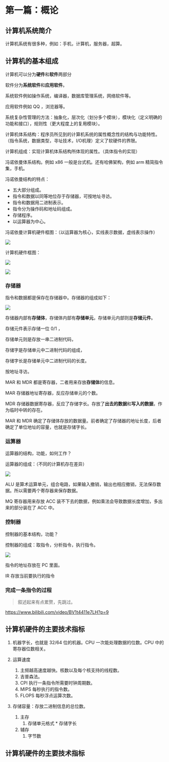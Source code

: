 # 第一篇：概论

## 计算机系统简介

计算机系统有很多种，例如：手机，计算机，服务器，超算。

## 计算机的基本组成

计算机可以分为**硬件**和**软件**两部分

软件分为**系统软件**和**应用软件**。

系统软件例如操作系统，编译器，数据库管理系统，网络软件等。

应用软件例如 QQ ，浏览器等。

系统复杂性管理的方法：抽象化，层次化（划分多个模块），模块化（定义明确的功能和接口），规则性（更大程度上的复用模块）。

计算机体系结构：程序员所见到的计算机系统的属性概念性的结构与功能特性。（指令系统，数据类型，寻址技术，I/O机理）定义了软硬件的界限。

计算机组成：实现计算机体系结构所体现的属性。（具体指令的实现）

冯诺依曼体系结构。例如 x86 一般是台式机。还有哈佛架构，例如 arm 精简指令集，手机。

冯诺依曼结构的特点：
* 五大部分组成。
* 指令和数据以同等地位存于存储器，可按地址寻访。
* 指令和数据用二进制表示。
* 指令分为操作码和地址码组成。
* 存储程序。
* 以运算器为中心。

冯诺依曼计算机硬件框图：（以运算器为核心，实线表示数据，虚线表示操作）

![](https://cdn.jsdelivr.net/gh/weijiew/pic@master/images/20200820210523.png)

计算机硬件框图：

![](https://cdn.jsdelivr.net/gh/weijiew/pic@master/images/20200820210820.png)

![](https://cdn.jsdelivr.net/gh/weijiew/pic@master/images/20200820210918.png)

### 存储器

指令和数据都是保存在存储器中。存储器的组成如下：

![](https://cdn.jsdelivr.net/gh/weijiew/pic@master/images/20200820212547.png)

存储器内部有**存储体**，存储体内部有**存储单元**，存储单元内部则是**存储元件**。

存储元件表示存储一位 0/1 ，

存储单元则是存放一串二进制代码，

存储字是存储单元中二进制代码的组成，

存储字长是存储单元中二进制代码的长度。

按地址寻访。

MAR 和 MDR 都是寄存器，二者用来存放**存储体**的信息。

MAR 存储器地址寄存器，反应存储单元的个数。

MDR 存储器数据寄存器，反应了存储字长。存放了**出去的数据**和**写入的数据**，作为临时中转的存在。

MAR 和 MDR 确定了存储体存放的数据量。前者确定了存储器的地址长度，后者确定了单位地址的容量，也就是存储字长。

### 运算器

运算器的结构，功能，如何工作？

运算器的组成：（不同的计算机存在差异）

![](https://cdn.jsdelivr.net/gh/weijiew/pic@master/images/20200820213854.png)

ALU 是算术运算单元，组合电路，如果输入撤销，输出也相应撤销，无法保存数据。所以需要两个寄存器来保存数据。

MQ 寄存器用来存放 ACC 装不下去的数据，例如乘法会导致数据长度增加，多出来的部分装在了 ACC 中。

### 控制器

控制器的基本结构，功能？

控制器的组成：取指令，分析指令，执行指令。

![](https://cdn.jsdelivr.net/gh/weijiew/pic@master/images/20200820220642.png)

指令的地址存放在 PC 里面。

IR 存放当前要执行的指令

### 完成一条指令的过程

> 叙述起来有点累赘，先跳过。

https://www.bilibili.com/video/BV1t4411e7LH?p=9


## 计算机硬件的主要技术指标

1. 机器字长，也就是 32/64 位的机器。CPU 一次能处理数据的位数。CPU 中的寄存器位数相关。
2. 运算速度
   1. 主频越高速度越快。核数以及每个核支持的线程数。
   2. 吉普森法。
   3. CPI 执行一条指令所需要时钟周期数。
   4. MIPS 每秒执行的指令数。
   5. FLOPS 每秒浮点运算次数。

3. 存储容量：存放二进制信息的总位数。
   1. 主存
      1. 存储单元格式 * 存储字长
   2. 辅存
      1. 字节数



## 计算机硬件的主要技术指标

